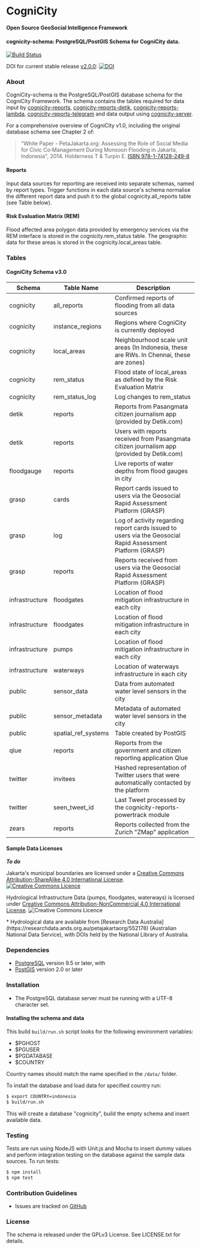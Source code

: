 CogniCity
===========
**Open Source GeoSocial Intelligence Framework**

#### cognicity-schema: PostgreSQL/PostGIS Schema for CogniCity data.
[![Build Status](https://travis-ci.org/urbanriskmap/cognicity-schema.svg?branch=master)](https://travis-ci.org/urbanriskmap/cognicity-schema)

DOI for current stable release [v2.0.0](https://github.com/smart-facility/cognicity-schema/releases/tag/v2.0.0): [![DOI](https://zenodo.org/badge/19201/smart-facility/cognicity-schema.svg)](https://zenodo.org/badge/latestdoi/19201/smart-facility/cognicity-schema)

### About
CogniCity-schema is the PostgreSQL/PostGIS database schema for the CogniCity Framework.  The schema contains the tables required for data input by [cognicity-reports](https://github.com/smart-facility/cognicity-reports-powertrack), [cognicity-reports-detik](https://github.com/urbanriskmap/cognicity-reports-detik), [cognicity-reports-lambda](https://github.com/urbanriskmap/cognicity-reports-lambda), [cognicity-reports-telegram](https://github.com/urbanriskmap/cognicity-reports-telegram) and data output using [cognicity-server](https://github.com/urbanriskmap/cognicity-server).

For a comprehensive overview of CogniCity v1.0, including the original database schema see Chapter 2 of:
> "White Paper - PetaJakarta.org:
Assessing the Role of Social Media for Civic Co‑Management During Monsoon Flooding
in Jakarta, Indonesia", 2014. Holderness T & Turpin E. [ISBN 978-1-74128-249-8 ](http://petajakarta.org/banjir/en/research/)

#### Reports
Input data sources for reporting are received into separate schemas, named by report types. Trigger functions in each data source's schema normalise the different report data and push it to the global cognicity.all_reports table (see Table below).

#### Risk Evaluation Matrix (REM)
Flood affected area polygon data provided by emergency services via the REM interface is stored in the cognicity.rem_status table. The geographic data for these areas is stored in the cognicity.local_areas table.

### Tables
#### CogniCity Schema v3.0
| Schema | Table Name | Description |
| ------ | ---------- | ----------- |
| cognicity | all_reports | Confirmed reports of flooding from all data sources |
| cognicity | instance_regions | Regions where CogniCity is currently deployed |
| cognicity | local_areas | Neighbourhood scale unit areas (In Indonesia, these are RWs. In Chennai, these are zones) |
| cognicity| rem_status | Flood state of local_areas as defined by the Risk Evaluation Matrix |
| cognicity| rem_status_log | Log changes to rem_status |
| detik | reports | Reports from Pasangmata citizen journalism app (provided by Detik.com) |
| detik | reports | Users with reports received from Pasangmata citizen journalism app (provided by Detik.com) |
| floodgauge | reports | Live reports of water depths from flood gauges in city |
| grasp | cards | Report cards issued to users via the Geosocial Rapid Assessment Platform (GRASP) |
| grasp | log | Log of activity regarding report cards issued to users via the Geosocial Rapid Assessment Platform (GRASP) |
| grasp | reports | Reports received from users via the Geosocial Rapid Assessment Platform (GRASP) |
| infrastructure | floodgates | Location of flood mitigation infrastructure in each city |
| infrastructure | floodgates | Location of flood mitigation infrastructure in each city |
| infrastructure | pumps | Location of flood mitigation infrastructure in each city |
| infrastructure | waterways | Location of waterways infrastructure in each city |
| public | sensor_data | Data from automated water level sensors in the city |
| public | sensor_metadata | Metadata of automated water level sensors in the city |
| public | spatial_ref_systems | Table created by PostGIS |
| qlue | reports | Reports from the government and citizen reporting application Qlue |
| twitter | invitees | Hashed representation of Twitter users that were automatically contacted by the platform |
| twitter | seen_tweet_id | Last Tweet processed by the cognicity-reports-powertrack module |
| zears | reports | Reports collected from the Zurich "ZMap" application |

#### Sample Data Licenses
***To do***
<dl>Jakarta's municipal boundaries are licensed under a <a rel="license" href="http://creativecommons.org/licenses/by-sa/4.0/">Creative Commons Attribution-ShareAlike 4.0 International License</a>. <a rel="license" href="http://creativecommons.org/licenses/by-sa/4.0/"><img alt="Creative Commons Licence" style="border-width:0" src="https://i.creativecommons.org/l/by-sa/4.0/80x15.png" /></a></dl>

<dl>Hydrological Infrastructure Data (pumps, floodgates, waterways) is licensed under <a rel="license" href="http://creativecommons.org/licenses/by-nc/4.0/"><a rel="license" href="http://creativecommons.org/licenses/by-nc/4.0/">Creative Commons Attribution-NonCommercial 4.0 International License</a>. <img alt="Creative Commons Licence" style="border-width:0" src="https://i.creativecommons.org/l/by-nc/4.0/80x15.png"/></a>
</dl>
* Hydrological data are available from [Research Data Australia](https://researchdata.ands.org.au/petajakartaorg/552178) (Australian National Data Service), with DOIs held by the National Library of Australia.

### Dependencies
* [PostgreSQL](http://www.postgresql.org) version 9.5 or later, with
* [PostGIS](http://postgis.net) version 2.0 or later

### Installation
* The PostgreSQL database server must be running with a UTF-8 character set.

#### Installing the schema and data
This build `build/run.sh` script looks for the following environment variables:
- $PGHOST
- $PGUSER
- $PGDATABASE
- $COUNTRY

Country names should match the name specified in the `/data/` folder.

To install the database and load data for specified country run:
```sh
$ export COUNTRY=indonesia
$ build/run.sh
```
This will create a database "cognicity", build the empty schema and insert available data.


### Testing
Tests are run using NodeJS with Unit.js and Mocha to insert dummy values and perform integration testing on the database against the sample data sources.
To run tests:
```sh
$ npm install
$ npm test
```
### Contribution Guidelines
* Issues are tracked on [GitHub](https://github.com/urbanriskmap/cognicity-schema/issues)

### License
The schema is released under the GPLv3 License. See LICENSE.txt for details.
